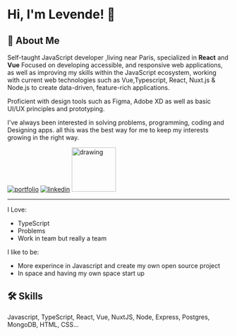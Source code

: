 
<!--
**Lawndlwd/Lawndlwd** is a ✨ _special_ ✨ repository because its `README.md` (this file) appears on your GitHub profile.

Here are some ideas to get you started:

- 🔭 I’m currently working on ...
- 🌱 I’m currently learning ...
- 👯 I’m looking to collaborate on ...
- 🤔 I’m looking for help with ...
- 💬 Ask me about ...
- 📫 How to reach me: ...
- 😄 Pronouns: ...
- ⚡ Fun fact: ...
-->
# Hi, I'm Levende! 👋

## 🚀 About Me

Self-taught JavaScript developer ,living near Paris, specialized in **React** and **Vue** Focused on developing accessible, and responsive web applications, as well as improving my skills within the JavaScript ecosystem, working with current web technologies such as Vue,Typescript, React, Nuxt.js & Node.js to create data-driven, feature-rich applications.

Proficient with design tools such as Figma, Adobe XD as well as basic UI/UX principles and prototyping.

I've always been interested in solving problems, programming, coding and Designing apps. all this was the best way for me to keep my interests growing in the right way.
<p align="center">

[![portfolio](https://img.shields.io/badge/my_portfolio-000?style=for-the-badge&logo=ko-fi&logoColor=white)](https://portfolio.levende.org/)
[![linkedin](https://img.shields.io/badge/linkedin-0A66C2?style=for-the-badge&logo=linkedin&logoColor=white)](https://www.linkedin.com/in/levend-mohammad/)
 <a href="https://stackoverflow.com/users/13854499/levend"> <img src="https://upload.wikimedia.org/wikipedia/commons/thumb/e/ef/Stack_Overflow_icon.svg/1200px-Stack_Overflow_icon.svg.png" alt="drawing" width="100"/>
</a> 
</p>

---

I Love:
- TypeScript
- Problems
- Work in team but really a team

I like to be: 
- More experince in Javascript and create my own open source project 
- In space and having my own space start up

## 🛠 Skills
Javascript, TypeScript, React, Vue, NuxtJS, Node, Express, Postgres, MongoDB, HTML, CSS...

